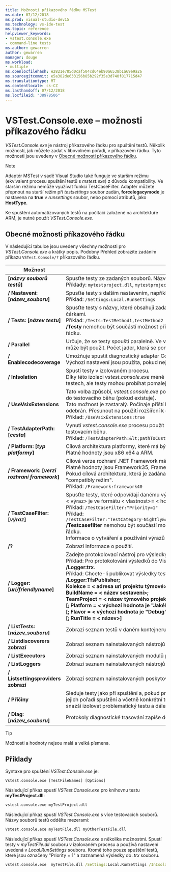 ```yaml
---
title: Možnosti příkazového řádku MSTest
ms.date: 07/12/2018
ms.prod: visual-studio-dev15
ms.technology: vs-ide-test
ms.topic: reference
helpviewer_keywords:
- vstest.console.exe
- command-line tests
ms.author: gewarren
author: gewarren
manager: douge
ms.workload:
- multiple
ms.openlocfilehash: e2821e785d0caf504cd64eb90a6538b1a69e9a26
ms.sourcegitcommit: e5a382de633156b85b292f35e3d740f817715d47
ms.translationtype: MT
ms.contentlocale: cs-CZ
ms.lasthandoff: 07/12/2018
ms.locfileid: "38978506"
---
```

# <a name="vstestconsoleexe-command-line-options"></a>VSTest.Console.exe – možnosti příkazového řádku

*VSTest.Console.exe* je nástroj příkazového řádku pro spuštění testů. Několik možností, jak můžete zadat v libovolném pořadí, v příkazovém řádku. Tyto možnosti jsou uvedeny v [Obecné možnosti příkazového řádku](#general-command-line-options).

> [!NOTE]
> Adaptér MSTest v sadě Visual Studio také funguje ve starším režimu (ekvivalent procesu spuštění testů s *mstest.exe*) z důvodu kompatibility. Ve starším režimu nemůže využívat funkci TestCaseFilter. Adaptér můžete přepnout na starší režim při *testsettings* soubor zadán, **forcelegacymode** je nastavena na **true** v *runsettings* soubor, nebo pomocí atributů, jako **HostType**.
>
> Ke spuštění automatizovaných testů na počítači založené na architektuře ARM, je nutné použít *VSTest.Console.exe*.

## <a name="general-command-line-options"></a>Obecné možnosti příkazového řádku

V následující tabulce jsou uvedeny všechny možnosti pro *VSTest.Console.exe* a krátký popis. Podobný Přehled zobrazíte zadáním příkazu `VSTest.Console/?` příkazového řádku.

| Možnost | Popis |
|---|---|
|**[*názvy souborů testů*]**|Spusťte testy ze zadaných souborů. Názvy souborů testů oddělte mezerou.<br />Příklady: `mytestproject.dll`, `mytestproject.dll myothertestproject.exe`|
|**/ Nastavení: [*název_souboru*]**|Spusťte testy s dalším nastavením, například sběrače dat.<br />Příklad: `/Settings:Local.RunSettings`|
|**/ Tests: [*název testu*]**|Spusťte testy s názvy, které obsahují zadané hodnoty. Chcete-li zadat více hodnot, oddělte je čárkami.<br />Příklad: `/Tests:TestMethod1,testMethod2`<br />**/Testy** nemohou být součástí možnost příkazového řádku **/testcasefilter** možnost příkazového řádku.|
|**/ Parallel**|Určuje, že se testy spouští paralelně. Ve výchozím nastavení až všechna dostupná jádra v počítači může být použit. Počet jader, která se pomocí můžete konfigurovat pomocí souboru nastavení.|
|**/ Enablecodecoverage**|Umožňuje spustit diagnostický adaptér CodeCoverage v testovací data.<br />Výchozí nastavení jsou použita, pokud nejsou zadány pomocí souboru nastavení.|
|**/ InIsolation**|Spustí testy v izolovaném procesu.<br />Díky této izolaci *vstest.console.exe* méně pravděpodobné, že proces zastavení v případě chyby v testech, ale testy mohou probíhat pomaleji.|
|**/ UseVsixExtensions**|Tato volba způsobí, *vstest.console.exe* použití procesu nebo přeskočí rozšíření VSIX nainstalovaná do testovacího běhu (pokud existuje).<br />Tato možnost je zastaralý. Počínaje příští hlavní verze sady Visual Studio tato možnost může být odebrán. Přesunout na použití rozšíření k dispozici jako balíček NuGet.<br />Příklad: `/UseVsixExtensions:true`|
|**/ TestAdapterPath: [*cesta*]**|Vynutí *vstest.console.exe* procesu použít vlastní adaptéry testu ze zadané cesty (pokud existuje) v testovacím běhu.<br />Příklad: `/TestAdapterPath:&lt;pathToCustomAdapters&gt;`|
|**/ Platform: [*typ platformy*]**|Cílová architektura platformy, které má být použit pro provádění testů.<br />Platné hodnoty jsou x86 x64 a ARM.|
|**/ Framework: [*verzi rozhraní framework*]**|Cílová verze rozhraní .NET Framework má být použit pro provádění testů.<br />Platné hodnoty jsou Framework35, Framework40, Framework45 a FrameworkUap10.<br />Pokud cílová architektura, která je zadána jako **Framework35**, testy spustit v modulu CLR 4.0 "compatibly režim".<br />Příklad: `/Framework:framework40`|
|**/ TestCaseFilter: [*výraz*]**|Spusťte testy, které odpovídají danému výrazu.<br />< výraz\> je ve formátu < vlastnost\>= < hodnota\>[&#124;< výraz\>].<br />Příklad: `/TestCaseFilter:"Priority=1"`<br />Příklad: `/TestCaseFilter:"TestCategory=Nightly&#124;FullyQualifiedName=Namespace.ClassName.MethodName"`<br />**/Testcasefilter** nemohou být součástí možnost příkazového řádku **/testy** možnost příkazového řádku. <br />Informace o vytváření a používání výrazů naleznete v tématu [testovací případ filtr](https://github.com/Microsoft/vstest-docs/blob/master/docs/filter.md).|
|**/?**|Zobrazí informace o použití.|
|**/ Logger: [*uri/friendlyname*]**|Zadejte protokolovací nástroj pro výsledky testů.<br />Příklad: Pro protokolování výsledků do Visual Studio Test výsledky souboru (TRX), použijte **/Logger:trx**.<br />Příklad: Chcete-li publikovat výsledky testů do sady Team Foundation Server, použijte TfsPublisher:<br />**/Logger:TfsPublisher;**<br />**Kolekce = < adresa url projektu týmové\>;**<br />**BuildName = < název sestavení\>;**<br />**TeamProject = < název týmového projektu\>;**<br />**[; Platform = < výchozí hodnota je "Jakékoli CPU" >]**<br />**[; Flavor = < výchozí hodnota je "Debug" >]**<br />**[; RunTitle = < název\>]**|
|**/ ListTests: [*název_souboru*]**|Zobrazí seznam testů v daném kontejneru testů zjištěných.|
|**/ Listdiscoverers zobrazí**|Zobrazí seznam nainstalovaných nástrojů zjišťování testu.|
|**/ ListExecutors**|Zobrazí seznam nainstalovaných modulů provádění testu.|
|**/ ListLoggers**|Zobrazí seznam nainstalovaných nástrojů protokolování testu.|
|**/ Listsettingsproviders zobrazí**|Zobrazí seznam nainstalovaných poskytovatelů nastavení testu.|
|**/ Příčiny**|Sleduje testy jako při spuštění a, pokud proces hostitele testu dojde k chybě, až vysílá názvy testů v jejich pořadí spuštění a včetně konkrétní test, který byl spuštěn v době selhání. Tímto výstupem je snazší izolovat problematický testu a dále je diagnostikovat. [Další informace o](https://github.com/Microsoft/vstest-docs/blob/master/docs/extensions/blame-datacollector.md).|
|**/ Diag: [*název_souboru*]**|Protokoly diagnostické trasování zapíše do zadaného souboru.|

> [!TIP]
> Možnosti a hodnoty nejsou malá a velká písmena.

## <a name="examples"></a>Příklady

Syntaxe pro spuštění *VSTest.Console.exe* je:

`Vstest.console.exe [TestFileNames] [Options]`

Následující příkaz spustí *VSTest.Console.exe* pro knihovnu testu **myTestProject.dll**:

```cmd
vstest.console.exe myTestProject.dll
```

Následující příkaz spustí *VSTest.Console.exe* s více testovacích souborů. Názvy souborů testů oddělte mezerami:

```cmd
Vstest.console.exe myTestFile.dll myOtherTestFile.dll
```

Následující příkaz spustí *VSTest.Console.exe* s několika možnostmi. Spustí testy v *myTestFile.dll* souboru v izolovaném procesu a používá nastavení uvedená v *Local.RunSettings* souboru. Kromě toho pouze spuštění testů, které jsou označeny "Priority = 1" a zaznamená výsledky do *.trx* souboru.

```cmd
vstest.console.exe  myTestFile.dll /Settings:Local.RunSettings /InIsolation /TestCaseFilter:"Priority=1" /Logger:trx
```